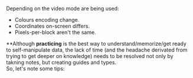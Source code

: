 Depending on the video mode are being used:
*  Colours encoding change.  
*  Coordinates on-screen differs.  
*  Pixels-per-block aren't the same.

**Although **practicing** is the best way to understand/memorize/get ready to self-manipulate data, the lack of time (and the headache derivated from trying to get deeper on knowledge) needs to be resolved not only by takning notes, but creating guides and types.  
So, let's note some tips: 

